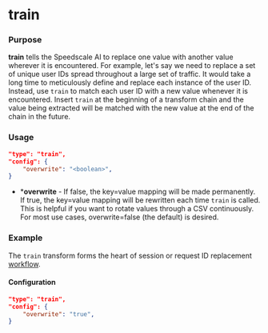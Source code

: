 # train

### Purpose

**train** tells the Speedscale AI to replace one value with another value wherever it is encountered. For example, let's say we need to replace a set of unique user IDs spread throughout a large set of traffic. It would take a long time to meticulously define and replace each instance of the user ID. Instead, use `train` to match each user ID with a new value whenever it is encountered. Insert `train` at the beginning of a transform chain and the value being extracted will be matched with the new value at the end of the chain in the future.

### Usage

```json
"type": "train",
"config": {
    "overwrite": "<boolean>",
}
```

- ***overwrite** - If false, the key=value mapping will be made permanently. If true, the key=value mapping will be rewritten each time `train` is called. This is helpful if you want to rotate values through a CSV continuously. For most use cases, overwrite=false (the default) is desired.

### Example

The `train` transform forms the heart of session or request ID replacement [workflow](../../../guides/identify-session.md).

#### Configuration

```json
"type": "train",
"config": {
    "overwrite": "true",
}
```
